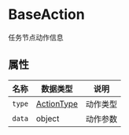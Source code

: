 # BaseAction

任务节点动作信息

## 属性

| 名称   | 数据类型                          | 说明     |
| ------ | --------------------------------- | -------- |
| `type` | [ActionType](../../Define/Define-ActionType) | 动作类型 |
| `data` | object                            | 动作参数 |

